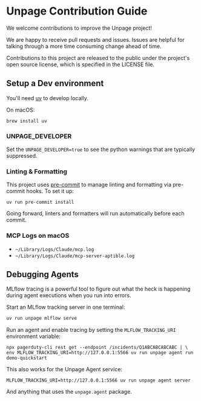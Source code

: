 # Unpage Contribution Guide

We welcome contributions to improve the Unpage project!

We are happy to receive pull requests and issues. Issues are helpful for talking through a more time consuming change ahead of time.

Contributions to this project are released to the public under the project's open source license, which is specified in the LICENSE file.

## Setup a Dev environment

You'll need [uv](https://github.com/astral-sh/uv) to develop locally.

On macOS:

```
brew install uv
```

### UNPAGE_DEVELOPER

Set the `UNPAGE_DEVELOPER=true` to see the python warnings that are typically suppressed.

### Linting & Formatting

This project uses [pre-commit](https://pre-commit.com/) to manage linting and formatting via pre-commit hooks. To set it up:

```
uv run pre-commit install
```

Going forward, linters and formatters will run automatically before each commit.

### MCP Logs on macOS

* `~/Library/Logs/Claude/mcp.log`
* `~/Library/Logs/Claude/mcp-server-aptible.log`

## Debugging Agents

MLflow tracing is a powerful tool to figure out what the heck is happening during agent executions when you run into errors.

Start an MLflow tracking server in one terminal:

```bash
uv run unpage mlflow serve
```

Run an agent and enable tracing by setting the `MLFLOW_TRACKING_URI` environment variable:

```
npx pagerduty-cli rest get --endpoint /incidents/Q1ABCABCABCABC | \
env MLFLOW_TRACKING_URI=http://127.0.0.1:5566 uv run unpage agent run demo-quickstart
```

This also works for the Unpage Agent service:

```
MLFLOW_TRACKING_URI=http://127.0.0.1:5566 uv run unpage agent server
```

And anything that uses the `unpage.agent` package.
